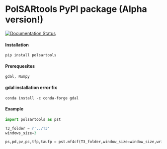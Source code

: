 # PolSARtools PyPI package (Alpha version!)
 
 [![Documentation Status](https://readthedocs.org/projects/polsartools/badge/?version=latest)](https://polsartools.readthedocs.io/en/latest/?badge=latest)

#### Installation
```
pip install polsartools
```
 
#### Prerequesites 
 
 ```gdal, Numpy```
 
#### gdal installation error fix
 
 ```conda install -c conda-forge gdal```

#### Example
```python
import polsartools as pst

T3_folder = r'../T3'
windows_size=3

ps,pd,pv,pc,tfp,taufp = pst.mf4cf(T3_folder,window_size=window_size,write_flag=1)

```
